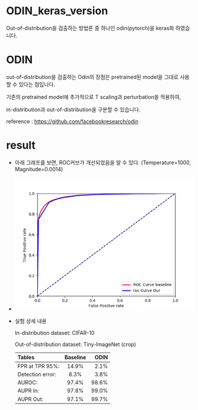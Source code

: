 # ODIN_keras_version
Out-of-distribution을 검출하는 방법론 중 하나인 odin(pytorch)을 keras화 하였습니다.


# ODIN

out-of-distribution을 검출하는 Odin의 장점은 pretrained된 model을 그대로 사용할 수 있다는 점입니다.

기존의 pretrained model에 추가적으로 T scaling과 perturbation을 적용하여,

in-distribution과 out-of-distribution을 구분할 수 있습니다.

reference : https://github.com/facebookresearch/odin


# result

- 아래 그래프를 보면, ROC커브가 개선되었음을 알 수 있다.
  (Temperature=1000, Magnitude=0.0014)
  
- ![graph](./result/ROC_T_1000_M_0.0014.png)

- 실험 상세 내용

  In-distribution dataset: CIFAR-10
  
  Out-of-distribution dataset: Tiny-ImageNet (crop)
  

  | Tables   	|      Baseline      	|  ODIN 	|
  |----------	|:-------------:	|------:	|
  | FPR at TPR 95%:  	| 14.9% 	| 2.1%  	|
  | Detection error: 	|    8.3%   	|  3.8% 	|
  | AUROC: 	| 97.4% 	|    98.6%	|
  | AUPR In:|         97.8%       	|   99.0%    	|
  | AUPR Out:|        97.1%        	|    99.7%   	|
